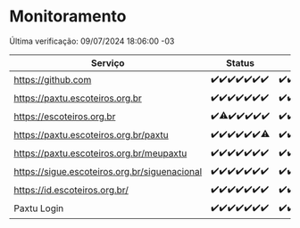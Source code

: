 # Monitoramento

Última verificação: 09/07/2024 18:06:00 -03

|Serviço|Status|Últimas 24h|
|---|---|---|
|https://github.com|<span title="2024-07-02: OK=24">✔️</span><span title="2024-07-03: OK=24">✔️</span><span title="2024-07-04: OK=24">✔️</span><span title="2024-07-05: OK=24">✔️</span><span title="2024-07-06: OK=24">✔️</span><span title="2024-07-07: OK=23">✔️</span><span title="2024-07-08: OK=21">✔️</span>|<span title="08/07/2024 18:07:00 -03 : 200">✔️</span><span title="08/07/2024 19:07:00 -03 : 200">✔️</span><span title="08/07/2024 20:07:00 -03 : 200">✔️</span><span title="08/07/2024 21:34:00 -03 : 200">✔️</span><span title="08/07/2024 22:56:00 -03 : 200">✔️</span><span title="08/07/2024 23:29:00 -03 : 200">✔️</span><span title="09/07/2024 00:09:00 -03 : 200">✔️</span><span title="09/07/2024 01:09:00 -03 : 200">✔️</span><span title="09/07/2024 02:07:00 -03 : 200">✔️</span><span title="09/07/2024 03:10:00 -03 : 200">✔️</span><span title="09/07/2024 04:07:00 -03 : 200">✔️</span><span title="09/07/2024 05:08:00 -03 : 200">✔️</span><span title="09/07/2024 06:07:00 -03 : 200">✔️</span><span title="09/07/2024 07:08:00 -03 : 200">✔️</span><span title="09/07/2024 08:07:00 -03 : 200">✔️</span><span title="09/07/2024 09:14:00 -03 : 200">✔️</span><span title="09/07/2024 10:11:00 -03 : 200">✔️</span><span title="09/07/2024 11:06:00 -03 : 200">✔️</span><span title="09/07/2024 12:06:00 -03 : 200">✔️</span><span title="09/07/2024 13:08:00 -03 : 200">✔️</span><span title="09/07/2024 14:06:00 -03 : 200">✔️</span><span title="09/07/2024 15:09:00 -03 : 200">✔️</span><span title="09/07/2024 16:04:00 -03 : 200">✔️</span><span title="09/07/2024 17:08:00 -03 : 200">✔️</span><span title="09/07/2024 18:06:00 -03 : 200">✔️</span>|
|https://paxtu.escoteiros.org.br|<span title="2024-07-02: OK=24">✔️</span><span title="2024-07-03: OK=24">✔️</span><span title="2024-07-04: OK=24">✔️</span><span title="2024-07-05: OK=24">✔️</span><span title="2024-07-06: OK=24">✔️</span><span title="2024-07-07: OK=23">✔️</span><span title="2024-07-08: OK=21">✔️</span>|<span title="08/07/2024 18:07:00 -03 : 200">✔️</span><span title="08/07/2024 19:07:00 -03 : 200">✔️</span><span title="08/07/2024 20:07:00 -03 : 200">✔️</span><span title="08/07/2024 21:34:00 -03 : 200">✔️</span><span title="08/07/2024 22:56:00 -03 : 200">✔️</span><span title="08/07/2024 23:29:00 -03 : 200">✔️</span><span title="09/07/2024 00:09:00 -03 : 200">✔️</span><span title="09/07/2024 01:09:00 -03 : 200">✔️</span><span title="09/07/2024 02:07:00 -03 : 200">✔️</span><span title="09/07/2024 03:10:00 -03 : 200">✔️</span><span title="09/07/2024 04:07:00 -03 : 200">✔️</span><span title="09/07/2024 05:08:00 -03 : 200">✔️</span><span title="09/07/2024 06:07:00 -03 : 200">✔️</span><span title="09/07/2024 07:08:00 -03 : 200">✔️</span><span title="09/07/2024 08:07:00 -03 : 200">✔️</span><span title="09/07/2024 09:14:00 -03 : 200">✔️</span><span title="09/07/2024 10:11:00 -03 : 200">✔️</span><span title="09/07/2024 11:06:00 -03 : 200">✔️</span><span title="09/07/2024 12:06:00 -03 : 200">✔️</span><span title="09/07/2024 13:08:00 -03 : 200">✔️</span><span title="09/07/2024 14:06:00 -03 : 200">✔️</span><span title="09/07/2024 15:09:00 -03 : 200">✔️</span><span title="09/07/2024 16:04:00 -03 : 200">✔️</span><span title="09/07/2024 17:08:00 -03 : 200">✔️</span><span title="09/07/2024 18:06:00 -03 : 200">✔️</span>|
|https://escoteiros.org.br|<span title="2024-07-02: OK=24">✔️</span><span title="2024-07-03: OK=23, Falhas=1">⚠️</span><span title="2024-07-04: OK=24">✔️</span><span title="2024-07-05: OK=24">✔️</span><span title="2024-07-06: OK=24">✔️</span><span title="2024-07-07: OK=23">✔️</span><span title="2024-07-08: OK=21">✔️</span>|<span title="08/07/2024 18:07:00 -03 : 200">✔️</span><span title="08/07/2024 19:07:00 -03 : 200">✔️</span><span title="08/07/2024 20:07:00 -03 : 200">✔️</span><span title="08/07/2024 21:34:00 -03 : 200">✔️</span><span title="08/07/2024 22:56:00 -03 : 200">✔️</span><span title="08/07/2024 23:29:00 -03 : 200">✔️</span><span title="09/07/2024 00:09:00 -03 : 200">✔️</span><span title="09/07/2024 01:09:00 -03 : 200">✔️</span><span title="09/07/2024 02:07:00 -03 : 200">✔️</span><span title="09/07/2024 03:10:00 -03 : 200">✔️</span><span title="09/07/2024 04:07:00 -03 : 200">✔️</span><span title="09/07/2024 05:08:00 -03 : 200">✔️</span><span title="09/07/2024 06:07:00 -03 : 200">✔️</span><span title="09/07/2024 07:08:00 -03 : 200">✔️</span><span title="09/07/2024 08:07:00 -03 : 200">✔️</span><span title="09/07/2024 09:14:00 -03 : 200">✔️</span><span title="09/07/2024 10:11:00 -03 : 200">✔️</span><span title="09/07/2024 11:06:00 -03 : 0">❌</span><span title="09/07/2024 12:06:00 -03 : 200">✔️</span><span title="09/07/2024 13:08:00 -03 : 200">✔️</span><span title="09/07/2024 14:06:00 -03 : 200">✔️</span><span title="09/07/2024 15:09:00 -03 : 200">✔️</span><span title="09/07/2024 16:04:00 -03 : 200">✔️</span><span title="09/07/2024 17:08:00 -03 : 200">✔️</span><span title="09/07/2024 18:06:00 -03 : 200">✔️</span>|
|https://paxtu.escoteiros.org.br/paxtu|<span title="2024-07-02: OK=24">✔️</span><span title="2024-07-03: OK=24">✔️</span><span title="2024-07-04: OK=24">✔️</span><span title="2024-07-05: OK=24">✔️</span><span title="2024-07-06: OK=24">✔️</span><span title="2024-07-07: OK=23">✔️</span><span title="2024-07-08: OK=20, Falhas=1">⚠️</span>|<span title="08/07/2024 18:07:00 -03 : 200">✔️</span><span title="08/07/2024 19:07:00 -03 : 200">✔️</span><span title="08/07/2024 20:07:00 -03 : 200">✔️</span><span title="08/07/2024 21:34:00 -03 : 200">✔️</span><span title="08/07/2024 22:56:00 -03 : 200">✔️</span><span title="08/07/2024 23:29:00 -03 : 200">✔️</span><span title="09/07/2024 00:09:00 -03 : 200">✔️</span><span title="09/07/2024 01:09:00 -03 : 200">✔️</span><span title="09/07/2024 02:07:00 -03 : 200">✔️</span><span title="09/07/2024 03:10:00 -03 : 200">✔️</span><span title="09/07/2024 04:07:00 -03 : 200">✔️</span><span title="09/07/2024 05:09:00 -03 : 200">✔️</span><span title="09/07/2024 06:07:00 -03 : 200">✔️</span><span title="09/07/2024 07:08:00 -03 : 200">✔️</span><span title="09/07/2024 08:07:00 -03 : 200">✔️</span><span title="09/07/2024 09:14:00 -03 : 200">✔️</span><span title="09/07/2024 10:11:00 -03 : 200">✔️</span><span title="09/07/2024 11:06:00 -03 : 200">✔️</span><span title="09/07/2024 12:06:00 -03 : 200">✔️</span><span title="09/07/2024 13:08:00 -03 : 200">✔️</span><span title="09/07/2024 14:06:00 -03 : 200">✔️</span><span title="09/07/2024 15:09:00 -03 : 200">✔️</span><span title="09/07/2024 16:04:00 -03 : 200">✔️</span><span title="09/07/2024 17:08:00 -03 : 200">✔️</span><span title="09/07/2024 18:06:00 -03 : 200">✔️</span>|
|https://paxtu.escoteiros.org.br/meupaxtu|<span title="2024-07-02: OK=24">✔️</span><span title="2024-07-03: OK=24">✔️</span><span title="2024-07-04: OK=24">✔️</span><span title="2024-07-05: OK=24">✔️</span><span title="2024-07-06: OK=24">✔️</span><span title="2024-07-07: OK=23">✔️</span><span title="2024-07-08: OK=21">✔️</span>|<span title="08/07/2024 18:07:00 -03 : 200">✔️</span><span title="08/07/2024 19:07:00 -03 : 200">✔️</span><span title="08/07/2024 20:07:00 -03 : 200">✔️</span><span title="08/07/2024 21:34:00 -03 : 200">✔️</span><span title="08/07/2024 22:56:00 -03 : 200">✔️</span><span title="08/07/2024 23:29:00 -03 : 200">✔️</span><span title="09/07/2024 00:09:00 -03 : 200">✔️</span><span title="09/07/2024 01:09:00 -03 : 200">✔️</span><span title="09/07/2024 02:07:00 -03 : 200">✔️</span><span title="09/07/2024 03:10:00 -03 : 200">✔️</span><span title="09/07/2024 04:07:00 -03 : 200">✔️</span><span title="09/07/2024 05:09:00 -03 : 200">✔️</span><span title="09/07/2024 06:07:00 -03 : 200">✔️</span><span title="09/07/2024 07:08:00 -03 : 200">✔️</span><span title="09/07/2024 08:07:00 -03 : 200">✔️</span><span title="09/07/2024 09:14:00 -03 : 200">✔️</span><span title="09/07/2024 10:11:00 -03 : 200">✔️</span><span title="09/07/2024 11:06:00 -03 : 200">✔️</span><span title="09/07/2024 12:06:00 -03 : 200">✔️</span><span title="09/07/2024 13:08:00 -03 : 200">✔️</span><span title="09/07/2024 14:06:00 -03 : 200">✔️</span><span title="09/07/2024 15:09:00 -03 : 200">✔️</span><span title="09/07/2024 16:04:00 -03 : 200">✔️</span><span title="09/07/2024 17:08:00 -03 : 200">✔️</span><span title="09/07/2024 18:06:00 -03 : 200">✔️</span>|
|https://sigue.escoteiros.org.br/siguenacional|<span title="2024-07-02: OK=24">✔️</span><span title="2024-07-03: OK=24">✔️</span><span title="2024-07-04: OK=24">✔️</span><span title="2024-07-05: OK=24">✔️</span><span title="2024-07-06: OK=24">✔️</span><span title="2024-07-07: OK=23">✔️</span><span title="2024-07-08: OK=21">✔️</span>|<span title="08/07/2024 18:07:00 -03 : 200">✔️</span><span title="08/07/2024 19:07:00 -03 : 200">✔️</span><span title="08/07/2024 20:07:00 -03 : 200">✔️</span><span title="08/07/2024 21:34:00 -03 : 200">✔️</span><span title="08/07/2024 22:56:00 -03 : 200">✔️</span><span title="08/07/2024 23:29:00 -03 : 200">✔️</span><span title="09/07/2024 00:09:00 -03 : 200">✔️</span><span title="09/07/2024 01:09:00 -03 : 200">✔️</span><span title="09/07/2024 02:07:00 -03 : 200">✔️</span><span title="09/07/2024 03:10:00 -03 : 200">✔️</span><span title="09/07/2024 04:07:00 -03 : 200">✔️</span><span title="09/07/2024 05:09:00 -03 : 200">✔️</span><span title="09/07/2024 06:07:00 -03 : 200">✔️</span><span title="09/07/2024 07:08:00 -03 : 200">✔️</span><span title="09/07/2024 08:07:00 -03 : 200">✔️</span><span title="09/07/2024 09:14:00 -03 : 200">✔️</span><span title="09/07/2024 10:11:00 -03 : 200">✔️</span><span title="09/07/2024 11:07:00 -03 : 200">✔️</span><span title="09/07/2024 12:06:00 -03 : 200">✔️</span><span title="09/07/2024 13:08:00 -03 : 200">✔️</span><span title="09/07/2024 14:06:00 -03 : 200">✔️</span><span title="09/07/2024 15:09:00 -03 : 200">✔️</span><span title="09/07/2024 16:04:00 -03 : 200">✔️</span><span title="09/07/2024 17:08:00 -03 : 200">✔️</span><span title="09/07/2024 18:06:00 -03 : 200">✔️</span>|
|https://id.escoteiros.org.br/|<span title="2024-07-02: OK=24">✔️</span><span title="2024-07-03: OK=24">✔️</span><span title="2024-07-04: OK=24">✔️</span><span title="2024-07-05: OK=24">✔️</span><span title="2024-07-06: OK=24">✔️</span><span title="2024-07-07: OK=23">✔️</span><span title="2024-07-08: OK=21">✔️</span>|<span title="08/07/2024 18:07:00 -03 : 200">✔️</span><span title="08/07/2024 19:07:00 -03 : 200">✔️</span><span title="08/07/2024 20:07:00 -03 : 200">✔️</span><span title="08/07/2024 21:34:00 -03 : 200">✔️</span><span title="08/07/2024 22:56:00 -03 : 200">✔️</span><span title="08/07/2024 23:29:00 -03 : 200">✔️</span><span title="09/07/2024 00:09:00 -03 : 200">✔️</span><span title="09/07/2024 01:09:00 -03 : 200">✔️</span><span title="09/07/2024 02:07:00 -03 : 200">✔️</span><span title="09/07/2024 03:10:00 -03 : 200">✔️</span><span title="09/07/2024 04:07:00 -03 : 200">✔️</span><span title="09/07/2024 05:09:00 -03 : 200">✔️</span><span title="09/07/2024 06:07:00 -03 : 200">✔️</span><span title="09/07/2024 07:08:00 -03 : 200">✔️</span><span title="09/07/2024 08:07:00 -03 : 200">✔️</span><span title="09/07/2024 09:14:00 -03 : 200">✔️</span><span title="09/07/2024 10:11:00 -03 : 200">✔️</span><span title="09/07/2024 11:07:00 -03 : 200">✔️</span><span title="09/07/2024 12:06:00 -03 : 200">✔️</span><span title="09/07/2024 13:08:00 -03 : 200">✔️</span><span title="09/07/2024 14:06:00 -03 : 200">✔️</span><span title="09/07/2024 15:09:00 -03 : 200">✔️</span><span title="09/07/2024 16:04:00 -03 : 200">✔️</span><span title="09/07/2024 17:08:00 -03 : 200">✔️</span><span title="09/07/2024 18:06:00 -03 : 200">✔️</span>|
|Paxtu Login|<span title="2024-07-02: OK=24">✔️</span><span title="2024-07-03: OK=24">✔️</span><span title="2024-07-04: OK=24">✔️</span><span title="2024-07-05: OK=24">✔️</span><span title="2024-07-06: OK=24">✔️</span><span title="2024-07-07: OK=23">✔️</span><span title="2024-07-08: OK=21">✔️</span>|<span title="08/07/2024 18:07:00 -03 : 200">✔️</span><span title="08/07/2024 19:07:00 -03 : 200">✔️</span><span title="08/07/2024 20:07:00 -03 : 200">✔️</span><span title="08/07/2024 21:34:00 -03 : 200">✔️</span><span title="08/07/2024 22:56:00 -03 : 200">✔️</span><span title="08/07/2024 23:29:00 -03 : 200">✔️</span><span title="09/07/2024 00:09:00 -03 : 200">✔️</span><span title="09/07/2024 01:09:00 -03 : 200">✔️</span><span title="09/07/2024 02:07:00 -03 : 200">✔️</span><span title="09/07/2024 03:10:00 -03 : 200">✔️</span><span title="09/07/2024 04:07:00 -03 : 200">✔️</span><span title="09/07/2024 05:09:00 -03 : 200">✔️</span><span title="09/07/2024 06:07:00 -03 : 200">✔️</span><span title="09/07/2024 07:08:00 -03 : 200">✔️</span><span title="09/07/2024 08:07:00 -03 : 200">✔️</span><span title="09/07/2024 09:14:00 -03 : 200">✔️</span><span title="09/07/2024 10:11:00 -03 : 200">✔️</span><span title="09/07/2024 11:07:00 -03 : 200">✔️</span><span title="09/07/2024 12:06:00 -03 : 200">✔️</span><span title="09/07/2024 13:08:00 -03 : 200">✔️</span><span title="09/07/2024 14:06:00 -03 : 200">✔️</span><span title="09/07/2024 15:09:00 -03 : 200">✔️</span><span title="09/07/2024 16:04:00 -03 : 200">✔️</span><span title="09/07/2024 17:08:00 -03 : 200">✔️</span><span title="09/07/2024 18:06:00 -03 : 200">✔️</span>|
